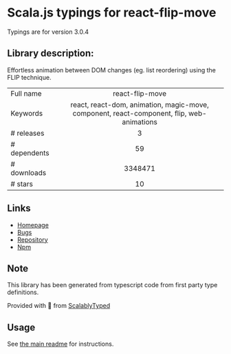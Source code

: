 
# Scala.js typings for react-flip-move

Typings are for version 3.0.4

## Library description:
Effortless animation between DOM changes (eg. list reordering) using the FLIP technique.

|                    |                 |
| ------------------ | :-------------: |
| Full name          | react-flip-move |
| Keywords           | react, react-dom, animation, magic-move, component, react-component, flip, web-animations |
| # releases         | 3 |
| # dependents       | 59 |
| # downloads        | 3348471 |
| # stars            | 10 |

## Links
- [Homepage](https://github.com/joshwcomeau/react-flip-move#readme)
- [Bugs](https://github.com/joshwcomeau/react-flip-move/issues)
- [Repository](https://github.com/joshwcomeau/react-flip-move)
- [Npm](https://www.npmjs.com/package/react-flip-move)
    


## Note
This library has been generated from typescript code from first party type definitions.

Provided with :purple_heart: from [ScalablyTyped](https://github.com/oyvindberg/ScalablyTyped)

## Usage
See [the main readme](../../readme.md) for instructions.


